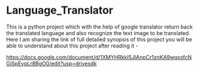 # Language_Translator
This is a python project which with the help of google translator return back the translated language and also recognize the text image to be translated.
Here I am sharing the link of full detailed synopsis of this project you will be able to understand about this project after reading it -

https://docs.google.com/document/d/1XMYHRkkI5JIAnpCr1znKA9wqxsfcNGjSpEypLr8BgO0/edit?usp=drivesdk
